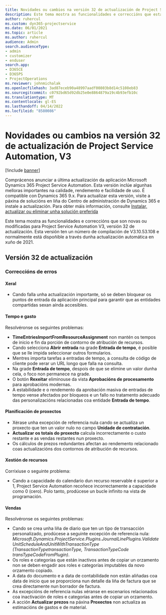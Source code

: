 ```yaml
---
title: Novidades ou cambios na versión 32 de actualización de Project Service Automation, V3
description: Este tema mostra as funcionalidades e correccións que están dispoñibles la versión 32 de actualización de Project Service Automation, V3.
author: ruhercul
ms.custom: dyn365-projectservice
ms.date: 06/01/2021
ms.topic: article
ms.author: ruhercul
audience: Admin
search.audienceType:
- admin
- customizer
- enduser
search.app:
- D365CE
- D365PS
- ProjectOperations
ms.reviewer: johnmichalak
ms.openlocfilehash: 3ad87eceb90a48997aadf00803b8d14c5108eb83
ms.sourcegitcommit: c0792bd65d92db25e0e8864879a19c4b93efb10c
ms.translationtype: MT
ms.contentlocale: gl-ES
ms.lasthandoff: 04/14/2022
ms.locfileid: "8580086"
---
```

# <a name="whats-new-or-changed-in-project-service-automation-update-release-32-v3"></a>Novidades ou cambios na versión 32 de actualización de Project Service Automation, V3

[!include [banner](../includes/psa-now-project-operations.md)]

Comprácenos anunciar a última actualización da aplicación Microsoft Dynamics 365 Project Service Automation. Esta versión inclúe algunhas melloras importantes na calidade, rendemento e facilidade de uso. É compatible con Dynamics 365 9.x. Para actualizar esta versión, visite a páxina de solucións en liña do Centro de administración de Dynamics 365 e instale a actualización. Para obter máis información, consulte [Instalar, actualizar ou eliminar unha solución preferida](/power-platform/admin/install-remove-preferred-solution)

Este tema mostra as funcionalidades e correccións que son novas ou modificadas para Project Service Automation V3, versión 32 de actualización. Esta versión ten un número de compilación de V3.10.53.108 e normalmente está dispoñible a través dunha actualización automática en xuño de 2021.

## <a name="update-release-32"></a>Versión 32 de actualización

### <a name="bug-fixes"></a>Correccións de erros

#### <a name="general"></a>Xeral

- Cando falla unha actualización importante, só se deben bloquear os puntos de entrada da aplicación principal para garantir que as entidades compartidas sexan aínda accesibles.

#### <a name="time-and-expense"></a>Tempo e gasto

Resolvéronse os seguintes problemas:

- **TimeEntriesImportFromResourceAssignment** non mantén os tempos de inicio e fin da porción de contorno de atribución de recursos.
- Cando selecciona **Abrir entrada** na grade **Entrada de tempo**, é posible que se lle impida seleccionar outros formularios.
- Mentres importa tarefas a entradas de tempo, a consulta de código de cliente pode xerar un URL longo que falla na consulta.
- Na grade **Entrada de tempo**, despois de que se elimine un valor dunha cela, o foco non permanece na grade.
- O botón **Rexeitar** eliminouse da vista **Aprobacións de procesamento** para aprobacións modernas.
- A estabilidade e o rendemento da aprobación masiva de entradas de tempo vense afectados por bloqueos e un fallo no tratamento adecuado das personalizacións relacionadas coa entidade **Entrada de tempo**.

#### <a name="project-planning"></a>Planificación de proxectos

- Xérase unha excepción de referencia nula cando se actualiza un proxecto que ten un valor nulo no campo **Unidade de contratación**.
- **Actualizar os totais do proxecto** calcula incorrectamente o custo restante e as vendas restantes nun proxecto.
- Os cálculos de prezos redundantes afectan ao rendemento relacionado coas actualizacións dos contornos de atribución de recursos.

#### <a name="resource-management"></a>Xestión de recursos

Corrixiuse o seguinte problema:

- Cando a capacidade do calendario dun recurso reservable é superior a 1, Project Service Automation recoñece incorrectamente a capacidade como 0 (cero). Polo tanto, prodúcese un bucle infinito na vista de programación.

#### <a name="sales"></a>Vendas

Resolvéronse os seguintes problemas:

- Cando se crea unha liña de diario que ten un tipo de transacción personalizado, prodúcese a seguinte excepción de referencia nula: *Microsoft.Dynamics.ProjectService.Plugins.JournalLinePlugins.ValidateUnitScheduleAndUnitWithTransactionType (TransactionTypetransactionType, TransactionTypeCode transTypeCodeFromPlugin)*.
- Os roles e categorías que están inactivos antes de copiar un orzamento non se deben engadir aos roles e categorías imputables da novo orzamento copiado.
- A data do documento e a data de contabilidade non están aliñadas coa data de inicio que se proporciona nun detalle da liña de factura que se crea directamente nun borrador de factura.
- As excepcións de referencia nulas xéranse en escenarios relacionados coa inactivación de roles e categorías antes de copiar un orzamento.
- A acción **Actualizar prezos** na páxina **Proxectos** non actualiza as estimacións de gastos e de material.
